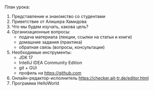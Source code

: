 План урока:
1. Представление и знакомство со студентами
2. Приветствие от Алишера Хамидова
3. Что мы будем изучать, какова цель?
4. Организационные вопросы:
   - подача материала (лекции, ссылки на статьи и книги)
   - домашние задания (практика)
   - обратная связь (вопросы, консультации)
5. Необходимые инструменты:
   - JDK 17
   - IntelliJ IDEA Community Edition
   - git + GUI
   - профиль на https://github.com
6. Онлайн-редактор-исполнитель https://checker.ait-tr.de/editor.html
7. Программа HelloWorld
